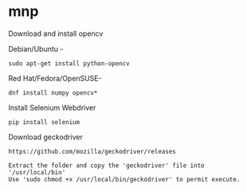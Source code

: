 # mnp

Download and install opencv

Debian/Ubuntu -	
	
	sudo apt-get install python-opencv

Red Hat/Fedora/OpenSUSE-
	
	dnf install numpy opencv*


Install Selenium Webdriver

	pip install selenium

Download geckodriver

    https://github.com/mozilla/geckodriver/releases
	
	Extract the folder and copy the 'geckodriver' file into '/usr/local/bin'
	Use 'sudo chmod +x /usr/local/bin/geckodriver' to permit execute.

	

